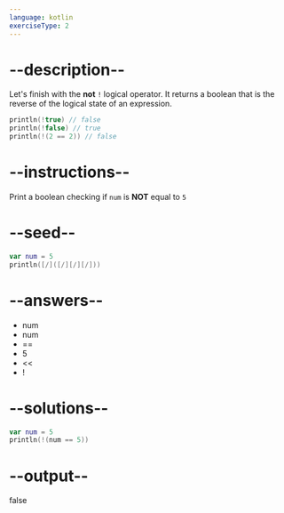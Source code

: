 ```yaml
---
language: kotlin
exerciseType: 2
---
```


# --description--

Let's finish with the **not** `!` logical operator.
It returns a boolean that is the reverse of the logical state of an expression.
```kotlin
println(!true) // false
println(!false) // true
println(!(2 == 2)) // false
```

# --instructions--

Print a boolean checking if `num` is **NOT** equal to `5`

# --seed--

```kotlin
var num = 5
println([/]([/][/][/]))
```

# --answers--

- num 
- num 
- == 
- 5
- << 
- !

# --solutions--

```kotlin
var num = 5
println(!(num == 5))
```

# --output--

false

